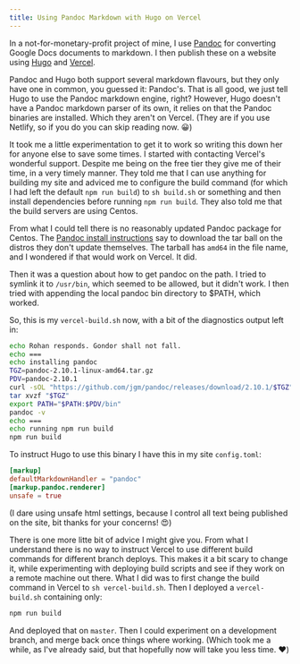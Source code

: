 ```yaml
---
title: Using Pandoc Markdown with Hugo on Vercel
---
```


In a not-for-monetary-profit project of mine, I use [Pandoc](https://pandoc.org) for converting Google Docs documents to markdown. I then publish these on a website using [Hugo](https://gohugo.io) and [Vercel](https://vercel.com). 

Pandoc and Hugo both support several markdown flavours, but they only have one in common, you guessed it: Pandoc's. That is all good, we just tell Hugo to use the Pandoc markdown engine, right? However, Hugo doesn't have a Pandoc markdown parser of its own, it relies on that the Pandoc binaries are installed. Which they aren't on Vercel. (They are if you use Netlify, so if you do you can skip reading now. 😀)

It took me a little experimentation to get it to work so writing this down her for anyone else to save some times. I started with contacting Vercel's wonderful support. Despite me being on the free tier they give me of their time, in a very timely manner. They told me that I can use anything for building my site and adviced me to configure the build command (for which I had left the default `npm run build`) to `sh build.sh` or something and then install dependencies before running `npm run build`. They also told me that the build servers are using Centos.

From what I could tell there is no reasonably updated Pandoc package for Centos. The [Pandoc install instructions](https://pandoc.org/installing.html#linux) say to download the tar ball on the distros they don't update themselves. The tarball has `amd64` in the file name, and I wondered if that would work on Vercel. It did.

Then it was a question about how to get pandoc on the path. I tried to symlink it to `/usr/bin`, which seemed to be allowed, but it didn't work. I then tried with appending the local pandoc bin directory to $PATH, which worked.

So, this is my `vercel-build.sh` now, with a bit of the diagnostics output left in:

```sh
echo Rohan responds. Gondor shall not fall.
echo ===
echo installing pandoc
TGZ=pandoc-2.10.1-linux-amd64.tar.gz
PDV=pandoc-2.10.1
curl -sOL "https://github.com/jgm/pandoc/releases/download/2.10.1/$TGZ"
tar xvzf "$TGZ"
export PATH="$PATH:$PDV/bin"
pandoc -v
echo ===
echo running npm run build
npm run build
```

To instruct Hugo to use this binary I have this in my site `config.toml`:

```toml
[markup]
defaultMarkdownHandler = "pandoc"
[markup.pandoc.renderer]
unsafe = true
```

(I dare using unsafe html settings, because I control all text being published on the site, bit thanks for your concerns! 😍)

There is one more litte bit of advice I might give you. From what I understand there is no way to instruct Vercel to use different build commands for different branch deploys. This makes it a bit scary to change it, while experimenting with deploying build scripts and see if they work on a remote machine out there. What I did was to first change the build command in Vercel to `sh vercel-build.sh`. Then I deployed a `vercel-build.sh` containing only:

```sh
npm run build
```

And deployed that on `master`. Then I could experiment on a development branch, and merge back once things where working. (Which took me a while, as I've already said, but that hopefully now will take you less time. ♥️)

